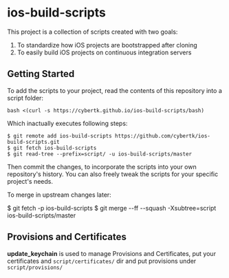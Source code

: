 # ios-build-scripts

This project is a collection of scripts created with two goals:

1. To standardize how iOS projects are bootstrapped after cloning
1. To easily build iOS projects on continuous integration servers

## Getting Started

To add the scripts to your project, read the contents of this repository into a script folder:

    bash <(curl -s https://cybertk.github.io/ios-build-scripts/bash)

Which inactually executes following steps:

    $ git remote add ios-build-scripts https://github.com/cybertk/ios-build-scripts.git
    $ git fetch ios-build-scripts
    $ git read-tree --prefix=script/ -u ios-build-scripts/master

Then commit the changes, to incorporate the scripts into your own repository's history. You can also freely tweak the scripts for your specific project's needs.

To merge in upstream changes later:

$ git fetch -p ios-build-scripts
$ git merge --ff --squash -Xsubtree=script ios-build-scripts/master

## Provisions and Certificates

**update_keychain** is used to manage Provisions and Certificates, put your certificates and `script/certificates/` dir and put provisions under `script/provisions/`
